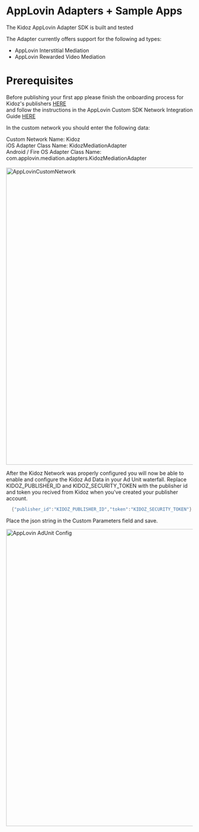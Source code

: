 # AppLovin Adapters + Sample Apps

The Kidoz AppLovin Adapter SDK is built and tested

The Adapter currently offers support for the following ad types:

+ AppLovin Interstitial Mediation 
+ AppLovin Rewarded Video Mediation 

Prerequisites
=================================

Before publishing your first app please finish the onboarding process for Kidoz's publishers [HERE](http://accounts.kidoz.net/publishers/register?utm_source=&utm_content=&utm_campaign=&utm_medium=)  
and follow the instructions in the AppLovin Custom SDK Network Integration Guide [HERE](https://dash.applovin.com/documentation/mediation/android/mediation-setup/custom-sdk)

In the custom network you should enter the following data:

Custom Network Name: Kidoz <BR>
iOS Adapter Class Name: KidozMediationAdapter<BR>
Android / Fire OS Adapter Class Name: com.applovin.mediation.adapters.KidozMediationAdapter<BR>
<BR>
<img width="800" alt="AppLovinCustomNetwork" src="https://user-images.githubusercontent.com/86282008/197710543-171fe5fc-9c5e-414b-96ab-07f3b28de708.png">
  
  
After the Kidoz Network was properly configured you will now be able to enable and configure the Kidoz Ad Data in your Ad Unit waterfall.
Replace KIDOZ_PUBLISHER_ID and KIDOZ_SECURITY_TOKEN with the publisher id and token you recived from Kidoz when you've created your publisher account.
```java
  {"publisher_id":"KIDOZ_PUBLISHER_ID","token":"KIDOZ_SECURITY_TOKEN"}
```
Place the json string in the Custom Parameters field and save.
  
  
  <img width="800" alt="AppLovin AdUnit Config" src="https://user-images.githubusercontent.com/86282008/197715891-2a6501d4-741e-4322-9343-fcbfe49db1a2.png">

